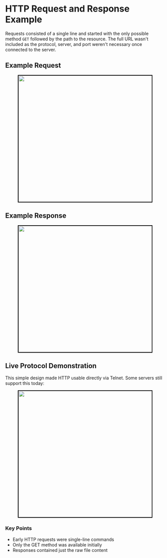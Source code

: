 # HTTP Request and Response Example

Requests consisted of a single line and started with the only possible method `GET` followed by the path to the resource. The full URL wasn't included as the protocol, server, and port weren't necessary once connected to the server.

## Example Request

<figure>
  <div align="center">
    <img src="/data/http/http0.9/asset/get1.png" height="400" width="700" style="border: 2px solid black;">
  </div>
  <figcaption style="text-align: center"></figcaption>  
</figure>

## Example Response

<figure>
  <div align="center">
    <img src="/data/http/http0.9/asset/get2.png" height="400" width="700" style="border: 2px solid black;">
  </div>
  <figcaption style="text-align: center"></figcaption>  
</figure>

## Live Protocol Demonstration
This simple design made HTTP usable directly via Telnet. Some servers still support this today:

<figure>
  <div align="center">
    <img src="/data/http/http0.9/asset/get3.png" height="400" width="700" style="border: 2px solid black;">
  </div>
  <figcaption style="text-align: center"></figcaption>  
</figure>


### Key Points
- Early HTTP requests were single-line commands
- Only the GET method was available initially
- Responses contained just the raw file content